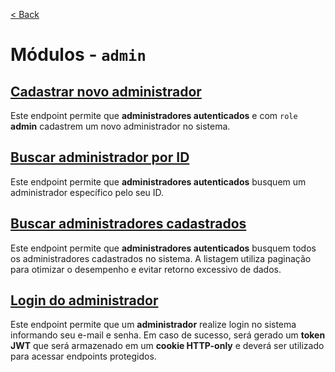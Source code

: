 [< Back](../)

# Módulos - `admin`

## [Cadastrar novo administrador](../../../backend/modules/admin/create-admin/)
Este endpoint permite que **administradores autenticados** e com `role` **admin** cadastrem um novo administrador no sistema.

## [Buscar administrador por ID](../../../backend/modules/admin/find-one-admin/)
Este endpoint permite que **administradores autenticados** busquem um administrador específico pelo seu ID.

## [Buscar administradores cadastrados](../../../backend/modules/admin/find-all-admin/)
Este endpoint permite que **administradores autenticados** busquem todos os administradores cadastrados no sistema. A listagem utiliza paginação para otimizar o desempenho e evitar retorno excessivo de dados.

## [Login do administrador](../../../backend/modules/admin/login-admin/)
Este endpoint permite que um **administrador** realize login no sistema informando seu e-mail e senha. Em caso de sucesso, será gerado um **token JWT** que será armazenado em um **cookie HTTP-only** e deverá ser utilizado para acessar endpoints protegidos.
